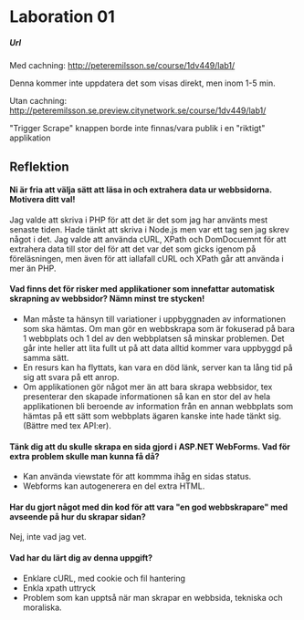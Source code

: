Laboration 01
=============

##### Url
Med cachning: http://peteremilsson.se/course/1dv449/lab1/

Denna kommer inte uppdatera det som visas direkt, men inom 1-5 min.

Utan cachning: http://peteremilsson.se.preview.citynetwork.se/course/1dv449/lab1/

"Trigger Scrape" knappen borde inte finnas/vara publik i en "riktigt" applikation

Reflektion
----------

#### Ni är fria att välja sätt att läsa in och extrahera data ur webbsidorna. Motivera ditt val!

Jag valde att skriva i PHP för att det är det som jag har använts mest senaste tiden. Hade tänkt att skriva i Node.js men var ett tag sen jag skrev något i det.
Jag valde att använda cURL, XPath och DomDocuemnt för att extrahera data till stor del för att det var det som gicks igenom på föreläsningen, men även för att iallafall cURL och XPath går att använda i mer än PHP.

#### Vad finns det för risker med applikationer som innefattar automatisk skrapning av webbsidor? Nämn minst tre stycken!

* Man måste ta hänsyn till variationer i uppbyggnaden av informationen som ska hämtas. Om man gör en webbskrapa som är fokuserad på bara 1 webbplats och 1 del av den webbplatsen så minskar problemen. Det går inte heller att lita fullt ut på att data alltid kommer vara uppbyggd på samma sätt.
* En resurs kan ha flyttats, kan vara en död länk, server kan ta lång tid på sig att svara på ett anrop.
* Om applikationen gör något mer än att bara skrapa webbsidor, tex presenterar den skapade informationen så kan en stor del av hela applikationen bli beroende av information från en annan webbplats som hämtas på ett sätt som webbplats ägaren kanske inte hade tänkt sig. (Bättre med tex API:er).

#### Tänk dig att du skulle skrapa en sida gjord i ASP.NET WebForms. Vad för extra problem skulle man kunna få då?

* Kan använda viewstate för att kommma ihåg en sidas status.
* Webforms kan autogenerera en del extra HTML.

#### Har du gjort något med din kod för att vara "en god webbskrapare" med avseende på hur du skrapar sidan?

Nej, inte vad jag vet.

#### Vad har du lärt dig av denna uppgift? 

* Enklare cURL, med cookie och fil hantering
* Enkla xpath uttryck
* Problem som kan upptså när man skrapar en webbsida, tekniska och moraliska.